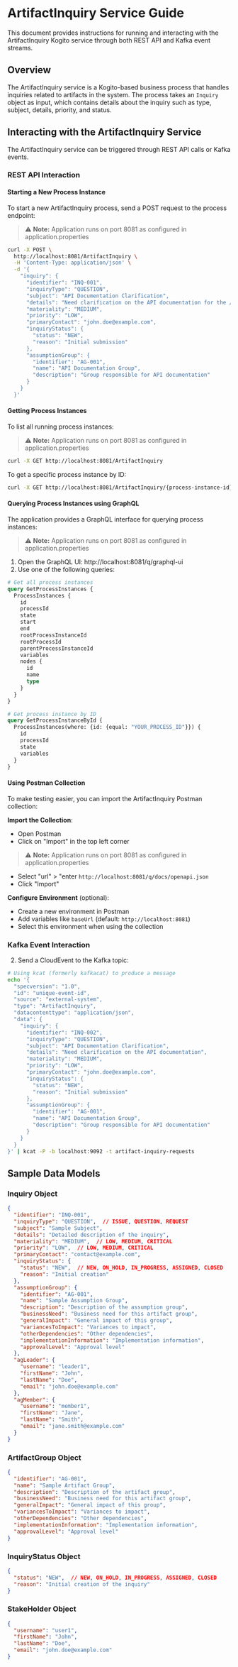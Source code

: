 # ArtifactInquiry Service Guide

This document provides instructions for running and interacting with the ArtifactInquiry Kogito service through both REST API and Kafka event streams.

## Overview

The ArtifactInquiry service is a Kogito-based business process that handles inquiries related to artifacts in the system. The process takes an `Inquiry` object as input, which contains details about the inquiry such as type, subject, details, priority, and status.

## Interacting with the ArtifactInquiry Service

The ArtifactInquiry service can be triggered through REST API calls or Kafka events.

### REST API Interaction

#### Starting a New Process Instance

To start a new ArtifactInquiry process, send a POST request to the process endpoint:

> :warning: **Note:** Application runs on port 8081 as configured in application.properties

```bash
curl -X POST \
  http://localhost:8081/ArtifactInquiry \
  -H 'Content-Type: application/json' \
  -d '{
    "inquiry": {
      "identifier": "INQ-001",
      "inquiryType": "QUESTION",
      "subject": "API Documentation Clarification",
      "details": "Need clarification on the API documentation for the /artifacts endpoint",
      "materiality": "MEDIUM",
      "priority": "LOW",
      "primaryContact": "john.doe@example.com",
      "inquiryStatus": {
        "status": "NEW",
        "reason": "Initial submission"
      },
      "assumptionGroup": {
        "identifier": "AG-001",
        "name": "API Documentation Group",
        "description": "Group responsible for API documentation"
      }
    }
  }'
```

#### Getting Process Instances

To list all running process instances:

> :warning: **Note:** Application runs on port 8081 as configured in application.properties

```bash
curl -X GET http://localhost:8081/ArtifactInquiry
```

To get a specific process instance by ID:

```bash
curl -X GET http://localhost:8081/ArtifactInquiry/{process-instance-id}
```

#### Querying Process Instances using GraphQL

The application provides a GraphQL interface for querying process instances:

> :warning: **Note:** Application runs on port 8081 as configured in application.properties

1. Open the GraphQL UI: http://localhost:8081/q/graphql-ui
2. Use one of the following queries:

```graphql
# Get all process instances
query GetProcessInstances {
  ProcessInstances {
    id
    processId
    state
    start
    end
    rootProcessInstanceId
    rootProcessId
    parentProcessInstanceId
    variables
    nodes {
      id
      name
      type
    }
  }
}

# Get process instance by ID
query GetProcessInstanceById {
  ProcessInstances(where: {id: {equal: "YOUR_PROCESS_ID"}}) {
    id
    processId
    state
    variables
  }
}
```

#### Using Postman Collection

To make testing easier, you can import the ArtifactInquiry Postman collection:

**Import the Collection**:
   - Open Postman
   - Click on "Import" in the top left corner
   
   > :warning: **Note:** Application runs on port 8081 as configured in application.properties
   
   - Select "url" > "enter `http://localhost:8081/q/docs/openapi.json`
   - Click "Import"

**Configure Environment** (optional):
   - Create a new environment in Postman
   - Add variables like `baseUrl` (default: `http://localhost:8081`)
   - Select this environment when using the collection


### Kafka Event Interaction

2. Send a CloudEvent to the Kafka topic:

```bash
# Using kcat (formerly kafkacat) to produce a message
echo '{
  "specversion": "1.0",
  "id": "unique-event-id",
  "source": "external-system",
  "type": "ArtifactInquiry",
  "datacontenttype": "application/json",
  "data": {
    "inquiry": {
      "identifier": "INQ-002",
      "inquiryType": "QUESTION",
      "subject": "API Documentation Clarification",
      "details": "Need clarification on the API documentation",
      "materiality": "MEDIUM",
      "priority": "LOW",
      "primaryContact": "john.doe@example.com",
      "inquiryStatus": {
        "status": "NEW",
        "reason": "Initial submission"
      },
      "assumptionGroup": {
        "identifier": "AG-001",
        "name": "API Documentation Group",
        "description": "Group responsible for API documentation"
      }
    }
  }
}' | kcat -P -b localhost:9092 -t artifact-inquiry-requests
```

## Sample Data Models

### Inquiry Object

```json
{
  "identifier": "INQ-001",
  "inquiryType": "QUESTION",  // ISSUE, QUESTION, REQUEST
  "subject": "Sample Subject",
  "details": "Detailed description of the inquiry",
  "materiality": "MEDIUM",  // LOW, MEDIUM, CRITICAL
  "priority": "LOW",  // LOW, MEDIUM, CRITICAL
  "primaryContact": "contact@example.com",
  "inquiryStatus": {
    "status": "NEW",  // NEW, ON_HOLD, IN_PROGRESS, ASSIGNED, CLOSED
    "reason": "Initial creation"
  },
  "assumptionGroup": {
    "identifier": "AG-001",
    "name": "Sample Assumption Group",
    "description": "Description of the assumption group",
    "businessNeed": "Business need for this artifact group",
    "generalImpact": "General impact of this group",
    "variancesToImpact": "Variances to impact",
    "otherDependencies": "Other dependencies",
    "implementationInformation": "Implementation information",
    "approvalLevel": "Approval level"
  },
  "agLeader": {
    "username": "leader1",
    "firstName": "John",
    "lastName": "Doe",
    "email": "john.doe@example.com"
  },
  "agMember": {
    "username": "member1",
    "firstName": "Jane",
    "lastName": "Smith",
    "email": "jane.smith@example.com"
  }
}
```

### ArtifactGroup Object

```json
{
  "identifier": "AG-001",
  "name": "Sample Artifact Group",
  "description": "Description of the artifact group",
  "businessNeed": "Business need for this artifact group",
  "generalImpact": "General impact of this group",
  "variancesToImpact": "Variances to impact",
  "otherDependencies": "Other dependencies",
  "implementationInformation": "Implementation information",
  "approvalLevel": "Approval level"
}
```

### InquiryStatus Object

```json
{
  "status": "NEW",  // NEW, ON_HOLD, IN_PROGRESS, ASSIGNED, CLOSED
  "reason": "Initial creation of the inquiry"
}
```

### StakeHolder Object

```json
{
  "username": "user1",
  "firstName": "John",
  "lastName": "Doe",
  "email": "john.doe@example.com"
}
```


